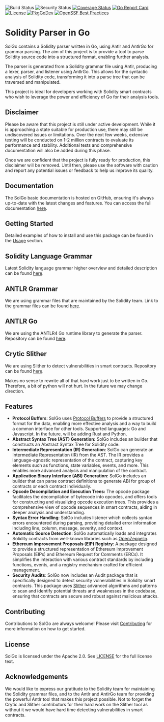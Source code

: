 ![Build Status](https://github.com/txpull/solgo/actions/workflows/test.yml/badge.svg)
![Security Status](https://github.com/txpull/solgo/actions/workflows/gosec.yml/badge.svg)
[![Coverage Status](https://coveralls.io/repos/github/txpull/solgo/badge.svg?branch=main)](https://coveralls.io/github/txpull/solgo?branch=main)
[![Go Report Card](https://goreportcard.com/badge/github.com/txpull/solgo)](https://goreportcard.com/report/github.com/txpull/solgo)
[![License](https://img.shields.io/badge/License-Apache_2.0-blue.svg)](https://opensource.org/licenses/Apache-2.0)
[![PkgGoDev](https://pkg.go.dev/badge/github.com/txpull/solgo)](https://pkg.go.dev/github.com/txpull/solgo)
[![OpenSSF Best Practices](https://bestpractices.coreinfrastructure.org/projects/7719/badge)](https://bestpractices.coreinfrastructure.org/projects/7719)

# Solidity Parser in Go

SolGo contains a Solidity parser written in Go, using Antlr and AntlrGo for grammar parsing. The aim of this project is to provide a tool to parse Solidity source code into a structured format, enabling further analysis.

The parser is generated from a Solidity grammar file using Antlr, producing a lexer, parser, and listener using AntlrGo. This allows for the syntactic analysis of Solidity code, transforming it into a parse tree that can be traversed and manipulated.

This project is ideal for developers working with Solidity smart contracts who wish to leverage the power and efficiency of Go for their analysis tools.

## Disclaimer

Please be aware that this project is still under active development. While it is approaching a state suitable for production use, there may still be undiscovered issues or limitations. Over the next few weeks, extensive testing will be conducted on 1-2 million contracts to evaluate its performance and stability. Additional tests and comprehensive documentation will also be added during this phase.

Once we are confident that the project is fully ready for production, this disclaimer will be removed. Until then, please use the software with caution and report any potential issues or feedback to help us improve its quality.

## Documentation

The SolGo basic documentation is hosted on GitHub, ensuring it's always up-to-date with the latest changes and features. You can access the full documentation [here](https://github.com/txpull/solgo/wiki).

## Getting Started

Detailed examples of how to install and use this package can be found in the [Usage](https://github.com/txpull/solgo/wiki/Getting-Started) section.

## Solidity Language Grammar

Latest Solidity language grammar higher overview and detailed description can be found [here](https://docs.soliditylang.org/en/v0.8.19/grammar.html).

## ANTLR Grammar

We are using grammar files that are maintained by the Solidity team.
Link to the grammar files can be found [here](https://github.com/ethereum/solidity/tree/develop/docs/grammar).

## ANTLR Go

We are using the ANTLR4 Go runtime library to generate the parser. Repository can be found [here](https://github.com/antlr4-go/antlr).

## Crytic Slither

We are using Slither to detect vulnerabilities in smart contracts. Repository can be found [here](https://github.com/crytic/slither).

Makes no sense to rewrite all of that hard work just to be written in Go. Therefore, a bit of python will not hurt. In the future we may change direction.


## Features

- **Protocol Buffers**: SolGo uses [Protocol Buffers](https://github.com/txpull/protos) to provide a structured format for the data, enabling more effective analysis and a way to build a common interface for other tools. Supported languages: Go and Javascript. In the future, will be adding Rust and Python.
- **Abstract Syntax Tree (AST) Generation:** SolGo includes an builder that constructs an Abstract Syntax Tree for Solidity code.
- **Intermediate Representation (IR) Generation**: SolGo can generate an Intermediate Representation (IR) from the AST. The IR provides a language-agnostic representation of the contract, capturing key elements such as functions, state variables, events, and more. This enables more advanced analysis and manipulation of the contract.
- **Application Binary Interface (ABI) Generation:** SolGo includes an builder that can parse contract definitions to generate ABI for group of contracts or each contract individually. 
- **Opcode Decompilation and Execution Trees:** The opcode package facilitates the decompilation of bytecode into opcodes, and offers tools for constructing and visualizing opcode execution trees. This provides a comprehensive view of opcode sequences in smart contracts, aiding in deeper analysis and understanding.
- **Syntax Error Handling**: SolGo includes listener which collects syntax errors encountered during parsing, providing detailed error information including line, column, message, severity, and context.
- **Automatic Source Detection**: SolGo automatically loads and integrates Solidity contracts from well-known libraries such as [OpenZeppelin](https://github.com/OpenZeppelin/openzeppelin-contracts).
- **Ethereum Improvement Proposals (EIP) Registry**: A package designed to provide a structured representation of Ethereum Improvement Proposals (EIPs) and Ethereum Request for Comments (ERCs). It simplifies the interaction with various contract standards by including functions, events, and a registry mechanism crafted for efficient management.
- **Security Audits**: SolGo now includes an Audit package that is specifically designed to detect security vulnerabilities in Solidity smart contracts. This package uses [Slither](https://github.com/crytic/slither) advanced algorithms and patterns to scan and identify potential threats and weaknesses in the codebase, ensuring that contracts are secure and robust against malicious attacks.

## Contributing

Contributions to SolGo are always welcome! Please visit [Contributing](https://github.com/txpull/solgo/wiki/Contributing) for more information on how to get started.


## License

SolGo is licensed under the Apache 2.0. See [LICENSE](LICENSE) for the full license text.


## Acknowledgements

We would like to express our gratitude to the Solidity team for maintaining the Solidity grammar files, and to the Antlr and AntlrGo team for providing the powerful Antlr tool that makes this project possible. Not to forget the Crytic and Slither contributors for their hard work on the Slither tool as without it we would have hard time detecting vulnerabilities in smart contracts.